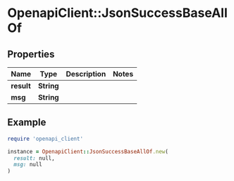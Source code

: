 # OpenapiClient::JsonSuccessBaseAllOf

## Properties

| Name | Type | Description | Notes |
| ---- | ---- | ----------- | ----- |
| **result** | **String** |  |  |
| **msg** | **String** |  |  |

## Example

```ruby
require 'openapi_client'

instance = OpenapiClient::JsonSuccessBaseAllOf.new(
  result: null,
  msg: null
)
```

